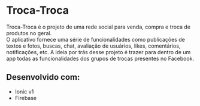 # Troca-Troca

Troca-Troca é o projeto de uma rede social para venda, compra e troca de produtos no geral.  
O aplicativo fornece uma série de funcionalidades como publicações de textos e fotos, buscas, chat, avaliação de usuários, likes, comentários, notificações, etc.
A ideia por trás desse projeto é trazer para dentro de um app todas as funcionalidades dos grupos de trocas presentes no Facebook.

## Desenvolvido com:

* Ionic v1 
* Firebase
